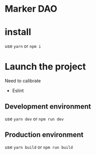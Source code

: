 # Marker DAO

# install 
use `yarn` or `npm i`

# Launch the project
Need to calibrate
- Eslint


## Development environment
use `yarn dev` or `npm run dev`

## Production environment
use `yarn build` or `npm run build`